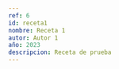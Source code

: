 ```yaml
---
ref: 6
id: receta1
nombre: Receta 1
autor: Autor 1
año: 2023
descripcion: Receta de prueba
---
```


